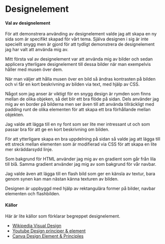 ---
---
Designelement
======================

#### Val av designelement

För att demonstrera använding av designelement valde jag att skapa en ny sida som är specifikt skapad för vårt tema.
Själva designen i sig är inte speciellt snygg men är gjord för att tydligt demonstrera de designelement jag har valt
att använda mig av.

Mitt första val av designelement var att använda mig av bilder och sedan applicera ytterligare designelement till
dessa bilder när man exempelvis håller med musen över dem.

När man väljer att hålla musen över en bild så ändras kontrasten på bilden och vi får en kort beskrivning av bilden via
text, med hjälp av CSS.

Något som jag anser är viktigt för en snygg design är rymden som finns mellan de olika objeken, så det blir ett bra
flöde på sidan. Dels använder jag mig av en border på bilderna men ser även till att använda tillräckligt med padding
runt de olika elementen för att skapa ett bra förhållande mellan objekten.

Jag valde att lägga till en ny font som ser lite mer intressant ut och som passar bra för att ge en kort beskrivning om
bilden.

För att ytterligare skapa en bra uppdelning på sidan så valde jag att lägga till ett streck mellan elementen som är
modifierad via CSS för att skapa en lite mer skräddarsydd linje.

Som bakgrund för HTML använder jag mig av en gradient som går från lila till blå. Samma gradient använder jag mig av
som bakgrund för vår navbar.

Jag valde även att lägga till en flash bild som ger en känsla av textur, bara genom synen kan man nästan känna texturen
av bilden.

Designen är uppbyggd med hjälp av rektangulära former på bilder, navbar elementen och flashbilden.

#### Källor

Här är lite källor som förklarar begreppet designelement.

- [Wikipedia Visual Design](https://en.wikipedia.org/wiki/Visual_design_elements_and_principles)
- [Youtube Design principer & element](https://www.youtube.com/playlist?list=PLKtP9l5q3ce-oz7aoBkk-oEn4xzGbtqxU)
- [Canva Design Element & Principles](https://www.canva.com/learn/design-elements-principles/)
